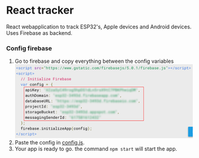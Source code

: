 # React tracker 
React webapplication to track ESP32's, Apple devices and Android devices. Uses Firebase as backend. 
### Config firebase 
1. Go to firebase and copy everything between the config variables 
![Example](https://github.com/lab9k/Beacons/blob/master/Web/React/example.png)
2. Paste the config in [config.js](https://github.com/lab9k/Beacons/blob/master/Web/React/src/config/config.js).
3. Your app is ready to go. the command `npm start` will start the app.